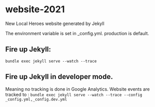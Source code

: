 # website-2021
New Local Heroes website generated by Jekyll

The environment variable is set in _config.yml. production is default.

## Fire up Jekyll:
`bundle exec jekyll serve --watch --trace`

## Fire up Jekyll in developer mode. 
Meaning no tracking is done in Google Analytics. Website events are tracked to  :
`bundle exec jekyll serve --watch --trace --config _config.yml,_config.dev.yml`